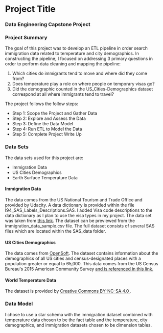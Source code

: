 <h1>Project Title</h1>
<h3>Data Engineering Capstone Project</h3>

<h3>Project Summary</h3>
The goal of this project was to develop an ETL pipeline in order search immigration data related to temperature and city demographics. In constructing the pipeline, I focused on addressing 3 primary questions in order to perform data cleaning and mapping the pipeline:
<ol> 
    <li>Which cities do immigrants tend to move and where did they come from?</li>
<li>Does temperature play a role on where people on temporary visas go?</li>
    <li>Did the demographic counted in the US_Cities-Demographics dataset correspond at all where immigrants tend to travel?</li>
</ol>

The project follows the follow steps:
* Step 1: Scope the Project and Gather Data
* Step 2: Explore and Assess the Data
* Step 3: Define the Data Model
* Step 4: Run ETL to Model the Data
* Step 5: Complete Project Write Up

<h3>Data Sets</h3>
The data sets used for this project are:
<ul>
    <li>Immigration Data</li>
    <li>US Cities Demographics</li>
    <li>Earth Surface Temperature Data</li>
</ul>

<h4>Immigration Data</h4>
The data comes from the US National Tourism and Trade Office and provided by Udacity. A data dictionary is provided within the file I94_SAS_Labels_Descriptions.SAS. I added Visa code descriptions to the data dictionary as I plan to use the visa types in my project.
The data set was taken from <a href="https://travel.trade.gov/research/reports/i94/historical/2016.html">this link</a>.
The dataset can be previewed from the immigration_data_sample.csv file. The full dataset consists of several SAS files which are located within the
SAS_data folder.  

<h4>US Cities Demographics</h4>
The data comes from <a href="https://public.opendatasoft.com/explore/dataset/us-cities-demographics/export/">OpenSoft</a>. The dataset contains information about the demographics of all US cities and census-designated places with a population greater or equal to 65,000. This data comes from the US Census Bureau's 2015 American Community Survey <a href="https://www.census.gov/data/developers/about/terms-of-service.html">and is referenced in this link. </a> 

<h4>World Temperature Data</h4>
The dataset is provided by <a href="https://creativecommons.org/licenses/by-nc-sa/4.0/">Creative Commons BY-NC-SA 4.0 </a>.  


<h3>Data Model</h3>
I chose to use a star schema with the immigration dataset combined with temperature data chosen to be the fact table and the temperature,  city demographics, and immigration datasets chosen to be dimension tables.